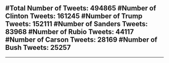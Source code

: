 #Total Number of Tweets: 494865 
#Number of Clinton Tweets: 161245
#Number of Trump Tweets: 152111
#Number of Sanders Tweets: 83968
#Number of Rubio Tweets: 44117
#Number of Carson Tweets: 28169
#Number of Bush Tweets: 25257
---
---
